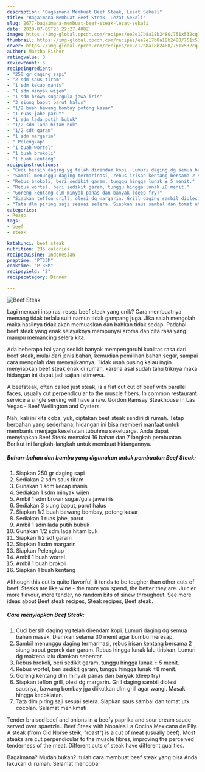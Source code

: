 ```yaml
---
description: "Bagaimana Membuat Beef Steak, Lezat Sekali"
title: "Bagaimana Membuat Beef Steak, Lezat Sekali"
slug: 2677-bagaimana-membuat-beef-steak-lezat-sekali
date: 2020-07-05T23:22:27.408Z
image: https://img-global.cpcdn.com/recipes/ee2e17b8a18b2480/751x532cq70/beef-steak-foto-resep-utama.jpg
thumbnail: https://img-global.cpcdn.com/recipes/ee2e17b8a18b2480/751x532cq70/beef-steak-foto-resep-utama.jpg
cover: https://img-global.cpcdn.com/recipes/ee2e17b8a18b2480/751x532cq70/beef-steak-foto-resep-utama.jpg
author: Martha Fisher
ratingvalue: 3
reviewcount: 6
recipeingredient:
- "250 gr daging sapi"
- "2 sdm saus tiram"
- "1 sdm kecap manis"
- "1 sdm minyak wijen"
- "1 sdm brown sugargula jawa iris"
- "3 siung baput parut halus"
- "1/2 buah bawang bombay potong kasar"
- "1 ruas jahe parut"
- "1 sdm lada putih bubuk"
- "1/2 sdm lada hitam buk"
- "1/2 sdt garam"
- "1 sdm margarin"
- " Pelengkap"
- "1 buah wortel"
- "1 buah brokoli"
- "1 buah kentang"
recipeinstructions:
- "Cuci bersih daging yg telah direndam kopi. Lumuri daging dg semua bahan masak. Diamkan selama 30 menit agar bumbu meresap."
- "Sambil menunggu daging termarinasi, rebus irisan kentang bersama 2 siung baput geprek dan garam. Rebus hingga lunak lalu tiriskan. Lumuri dg maizena lalu diamkan sebentar."
- "Rebus brokoli, beri sedikit garam, tunggu hingga lunak ± 5 menit."
- "Rebus wortel, beri sedikit garam, tunggu hingga lunak ±8 menit."
- "Goreng kentang dlm minyak panas dan banyak (deep fry)"
- "Siapkan teflon grill, olesi dg margarin. Grill daging sambil diolesi sausnya, bawang bombay jga diikutkan dlm grill agar wangi. Masak hingga kecoklatan."
- "Tata dlm piring saji sesuai selera. Siapkan saus sambal dan tomat utk cocolan. Selamat menikmati"
categories:
- Resep
tags:
- beef
- steak

katakunci: beef steak 
nutrition: 235 calories
recipecuisine: Indonesian
preptime: "PT33M"
cooktime: "PT35M"
recipeyield: "2"
recipecategory: Dinner

---
```



![Beef Steak](https://img-global.cpcdn.com/recipes/ee2e17b8a18b2480/751x532cq70/beef-steak-foto-resep-utama.jpg)

Lagi mencari inspirasi resep beef steak yang unik? Cara membuatnya memang tidak terlalu sulit namun tidak gampang juga. Jika salah mengolah maka hasilnya tidak akan memuaskan dan bahkan tidak sedap. Padahal beef steak yang enak selayaknya mempunyai aroma dan cita rasa yang mampu memancing selera kita.

Ada beberapa hal yang sedikit banyak mempengaruhi kualitas rasa dari beef steak, mulai dari jenis bahan, kemudian pemilihan bahan segar, sampai cara mengolah dan menyajikannya. Tidak usah pusing kalau ingin menyiapkan beef steak enak di rumah, karena asal sudah tahu triknya maka hidangan ini dapat jadi sajian istimewa.

A beefsteak, often called just steak, is a flat cut cut of beef with parallel faces, usually cut perpendicular to the muscle fibers. In common restaurant service a single serving will have a raw. Gordon Ramsay Steakhouse in Las Vegas - Beef Wellington and Oysters.


Nah, kali ini kita coba, yuk, ciptakan beef steak sendiri di rumah. Tetap berbahan yang sederhana, hidangan ini bisa memberi manfaat untuk membantu menjaga kesehatan tubuhmu sekeluarga. Anda dapat menyiapkan Beef Steak memakai 16 bahan dan 7 langkah pembuatan. Berikut ini langkah-langkah untuk membuat hidangannya.

<!--inarticleads1-->

##### Bahan-bahan dan bumbu yang digunakan untuk pembuatan Beef Steak:

1. Siapkan 250 gr daging sapi
1. Sediakan 2 sdm saus tiram
1. Gunakan 1 sdm kecap manis
1. Sediakan 1 sdm minyak wijen
1. Ambil 1 sdm brown sugar/gula jawa iris
1. Sediakan 3 siung baput, parut halus
1. Siapkan 1/2 buah bawang bombay, potong kasar
1. Sediakan 1 ruas jahe, parut
1. Ambil 1 sdm lada putih bubuk
1. Gunakan 1/2 sdm lada hitam buk
1. Siapkan 1/2 sdt garam
1. Siapkan 1 sdm margarin
1. Siapkan  Pelengkap
1. Ambil 1 buah wortel
1. Ambil 1 buah brokoli
1. Siapkan 1 buah kentang


Although this cut is quite flavorful, it tends to be tougher than other cuts of beef. Steaks are like wine - the more you spend, the better they are. Juicier, more flavour, more tender, no random bits of sinew throughout. See more ideas about Beef steak recipes, Steak recipes, Beef steak. 

<!--inarticleads2-->

##### Cara menyiapkan Beef Steak:

1. Cuci bersih daging yg telah direndam kopi. Lumuri daging dg semua bahan masak. Diamkan selama 30 menit agar bumbu meresap.
1. Sambil menunggu daging termarinasi, rebus irisan kentang bersama 2 siung baput geprek dan garam. Rebus hingga lunak lalu tiriskan. Lumuri dg maizena lalu diamkan sebentar.
1. Rebus brokoli, beri sedikit garam, tunggu hingga lunak ± 5 menit.
1. Rebus wortel, beri sedikit garam, tunggu hingga lunak ±8 menit.
1. Goreng kentang dlm minyak panas dan banyak (deep fry)
1. Siapkan teflon grill, olesi dg margarin. Grill daging sambil diolesi sausnya, bawang bombay jga diikutkan dlm grill agar wangi. Masak hingga kecoklatan.
1. Tata dlm piring saji sesuai selera. Siapkan saus sambal dan tomat utk cocolan. Selamat menikmati


Tender braised beef and onions in a beefy paprika and sour cream sauce served over spaetzle.. Beef Steak with Nopales La Cocina Mexicana de Pily. A steak (from Old Norse steik, &#34;roast&#34;) is a cut of meat (usually beef). Most steaks are cut perpendicular to the muscle fibres, improving the perceived tenderness of the meat. Different cuts of steak have different qualities. 

Bagaimana? Mudah bukan? Itulah cara membuat beef steak yang bisa Anda lakukan di rumah. Selamat mencoba!
